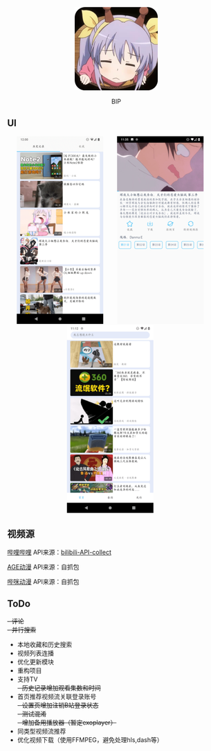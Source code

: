 <div align=center>
<img src ="./img/ic_launcher.png"/>
<p>BIP</p>
</div>


## UI
<div align=center>
<img width = '200' height ='433' src ="./img/ic_screen_shot1.png"/>&emsp;&emsp;
<img width = '200' height ='433' src ="./img/ic_screen_shot2.png"/>&emsp;&emsp;
<img width = '200' height ='433' src ="./img/ic_screen_shot3.png"/>&emsp;&emsp;
</div>

## 视频源
[哔哩哔哩](https://www.bilibili.com/)
API来源：[bilibili-API-collect](https://github.com/SocialSisterYi/bilibili-API-collect)

[AGE动漫](https://www.agemys.com)
API来源：自抓包

[哔咪动漫](https://bimiacg4.net/)
API来源：自抓包

## ToDo
~~- 评论~~  
~~- 并行搜索~~
- 本地收藏和历史搜索
- 视频列表连播
- 优化更新模块
- 重构项目
- 支持TV  
  ~~- 历史记录增加观看集数和时间~~
- 首页推荐视频流关联登录账号  
  ~~- 设置页增加注销B站登录状态~~  
  ~~- 测试混淆~~  
  ~~- 增加备用播放器（暂定exoplayer）~~
- 同类型视频流推荐
- 优化视频下载（使用FFMPEG，避免处理hls,dash等）